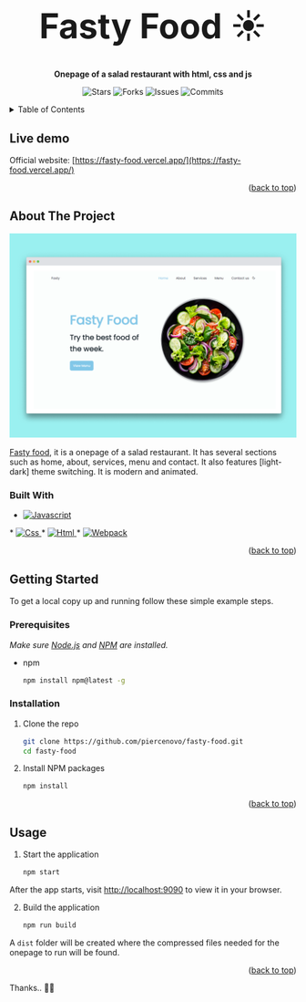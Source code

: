 <!-- FASTY FOOD -->
  <h1 align="center" style="font-size: 60px"> Fasty Food ☀️</h1>
  <p align="center"><strong>Onepage of a salad restaurant with html, css and js</strong></p>
 <p align="center">
  <img alt="Stars" src="https://badgen.net/github/stars/piercenovo/fasty-food">
  <img alt="Forks" src="https://badgen.net/github/forks/piercenovo/fasty-food">
  <img alt="Issues" src="https://badgen.net/github/issues/piercenovo/fasty-food">
  <img alt="Commits" src="https://badgen.net/github/commits/piercenovo/fasty-food/main">
 </p>

<!-- TABLE OF CONTENTS -->
<details>
  <summary>Table of Contents</summary>
  <ol>
   <li>
      <a href="#live-demo">Live Demo</a>
    </li>
    <li>
      <a href="#about-the-project">About The Project</a>
      <ul>
        <li><a href="#built-with">Built With</a></li>
      </ul>
    </li>
    <li>
      <a href="#getting-started">Getting Started</a>
      <ul>
        <li><a href="#prerequisites">Prerequisites</a></li>
        <li><a href="#installation">Installation</a></li>
      </ul>
    </li>
    <li><a href="#usage">Usage</a></li>
  </ol>
</details>

<!-- LIVE DEMO -->
## Live demo

Official website: [https://fasty-food.vercel.app/](https://fasty-food.vercel.app/)

<p align="right">(<a href="#readme-top">back to top</a>)</p>

<!-- ABOUT THE PROJECT -->
## About The Project

<div align="center">
<img alt="fasty-food" src="./src/images/fasty-food-screen.png"> </img>
</div>


[Fasty food](https://fasty-food.vercel.app/), it is a onepage of a salad restaurant. It has several sections such as home, about, services, menu and contact. It also features [light-dark] theme switching. It is modern and animated.

### Built With

* <a href="https://www.javascript.com/" target="_blank"><img src="https://img.shields.io/badge/Javascript-yellow?style=for-the-badge&logo=javascript&logoColor=white" 
alt="Javascript">
</a>
* <a href="https://developer.mozilla.org/es/docs/Web/CSS" target="_blank"><img src="https://img.shields.io/badge/Css-blue?style=for-the-badge&logo=css3&logoColor=white" alt="Css">
</a>
* <a href="https://developer.mozilla.org/es/docs/Web/HTML" target="_blank"><img src="https://img.shields.io/badge/Html-red?style=for-the-badge&logo=html5&logoColor=white" alt="Html">
</a>
* <a href="https://webpack.js.org/" target="_blank"><img src="https://img.shields.io/badge/Webpack-5299C8?style=for-the-badge&logo=webpack&logoColor=white" 
alt="Webpack">
</a>

<p align="right">(<a href="#readme-top">back to top</a>)</p>

<!-- GETTING STARTED -->
## Getting Started

To get a local copy up and running follow these simple example steps.

### Prerequisites

_Make sure [Node.js](https://nodejs.org/en/) and [NPM](https://www.npmjs.com/) are installed._

* npm
  ```sh
  npm install npm@latest -g
  ```

### Installation

1. Clone the repo
   ```sh
   git clone https://github.com/piercenovo/fasty-food.git
   cd fasty-food
   ```
2. Install NPM packages
   ```sh
   npm install
   ```
   
<p align="right">(<a href="#readme-top">back to top</a>)</p>

<!-- USAGE -->
## Usage

1. Start the application
   ```sh
   npm start
   ```
   
After the app starts, visit [http://localhost:9090](http://localhost:9090) to view it in your browser.

2. Build the application
   ```sh
   npm run build
   ```
   
A `dist` folder will be created where the compressed files needed for the onepage to run will be found.

<p align="right">(<a href="#readme-top">back to top</a>)</p>

Thanks.. 🚀✨
